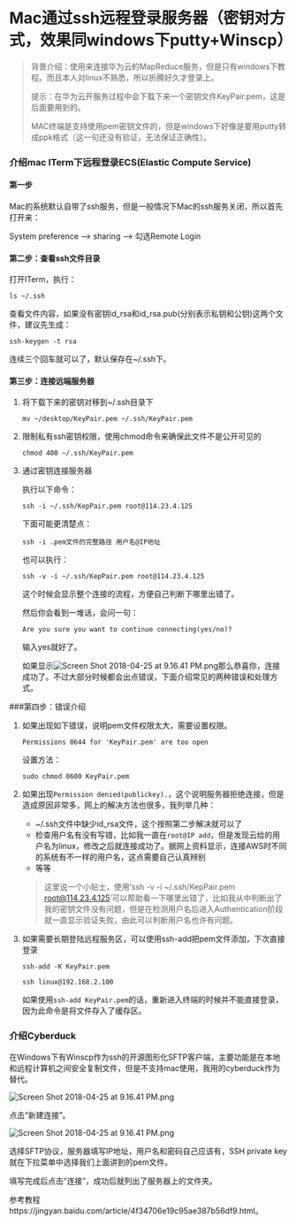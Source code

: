 # Mac通过ssh远程登录服务器（密钥对方式，效果同windows下putty+Winscp）

> 背景介绍：使用来连接华为云的MapReduce服务，但是只有windows下教程。而且本人对linux不熟悉，所以折腾好久才登录上。
>
> 提示：在华为云开服务过程中会下载下来一个密钥文件KeyPair.pem，这是后面要用到的。
>
> MAC终端是支持使用pem密钥文件的，但是windows下好像是要用putty转成ppk格式（这一句还没有验证，无法保证正确性）。

### 介绍mac ITerm下远程登录ECS(Elastic Compute Service)

#### 第一步

Mac的系统默认自带了ssh服务，但是一般情况下Mac的ssh服务关闭，所以首先打开来：

System preference ——> sharing ——> 勾选Remote Login

#### 第二步：查看ssh文件目录

打开ITerm，执行：

`ls ~/.ssh`

查看文件内容，如果没有密钥id_rsa和id_rsa.pub(分别表示私钥和公钥)这两个文件，建议先生成：

`ssh-keygen -t rsa`

连续三个回车就可以了，默认保存在~/.ssh下。

#### 第三步：连接远端服务器

1. 将下载下来的密钥对移到~/.ssh目录下

   `mv ~/desktop/KeyPair.pem ~/.ssh/KeyPair.pem`

2. 限制私有ssh密钥权限，使用chmod命令来确保此文件不是公开可见的

   `chmod 400 ~/.ssh/KeyPair.pem`

3. 通过密钥连接服务器

   执行以下命令：

   `ssh -i ~/.ssh/KepPair.pem root@114.23.4.125`

   下面可能更清楚点：

   `ssh -i .pem文件的完整路径 用户名@IP地址 `

   也可以执行：

   `ssh -v -i ~/.ssh/KepPair.pem root@114.23.4.125`

   这个时候会显示整个连接的流程，方便自己判断下哪里出错了。

   然后你会看到一堆话，会问一句：

   `Are you sure you want to continue connecting(yes/no)?`

   输入yes就好了。

   如果显示![Screen Shot 2018-04-25 at 9.16.41 PM.png](https://i.loli.net/2018/04/25/5ae09297898c5.png)那么恭喜你，连接成功了。不过大部分时候都会出点错误，下面介绍常见的两种错误和处理方式。

###第四步：错误介绍

1. 如果出现如下错误，说明pem文件权限太大，需要设置权限。

   `Permissions 0644 for 'KeyPair.pem' are too open`

   设置方法：

   `sudo chmod 0600 KeyPair.pem`

2. 如果出现`Permission denied(publickey).`，这个说明服务器拒绝连接，但是造成原因非常多，网上的解决方法也很多，我列举几种：

   * ~/.ssh文件中缺少id_rsa文件，这个按照第二步解决就可以了
   * 检查用户名有没有写错，比如我一直在`root@IP add`，但是发现云给的用户名为linux，修改之后就连接成功了。据网上资料显示，连接AWS时不同的系统有不一样的用户名，这点需要自己认真辨别
   * 等等

   > 这里说一个小贴士，使用‘ssh -v -i ~/.ssh/KepPair.pem root@114.23.4.125’可以帮助看一下哪里出错了，比如我从中判断出了我的密钥文件没有问题，但是在检测用户名后进入Authentication阶段就一直显示验证失败，由此可以判断用户名也许有问题。

3. 如果需要长期登陆远程服务区，可以使用ssh-add把pem文件添加，下次直接登录

   `ssh-add -K KeyPair.pem`

   `ssh linux@192.168.2.100`

   如果使用`ssh-add KeyPair.pem`的话，重新进入终端的时候并不能直接登录，因为此命令是将文件存入了缓存区。



### 介绍Cyberduck

在Windows下有Winscp作为ssh的开源图形化SFTP客户端，主要功能是在本地和远程计算机之间安全复制文件，但是不支持mac使用，我用的cyberduck作为替代。

![Screen Shot 2018-04-25 at 9.16.41 PM.png](https://i.loli.net/2018/04/25/5ae0979978636.png)

点击“新建连接”。

![Screen Shot 2018-04-25 at 9.16.41 PM.png](https://i.loli.net/2018/04/25/5ae0979973cba.png)

选择SFTP协议，服务器填写IP地址，用户名和密码自己应该有，SSH private key就在下拉菜单中选择我们上面讲到的pem文件。

填写完成后点击“连接”，成功后就列出了服务器上的文件夹。

参考教程https://jingyan.baidu.com/article/4f34706e19c95ae387b56df9.html。